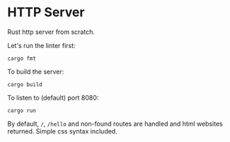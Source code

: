# HTTP Server

Rust http server from scratch.

Let's run the linter first:
```
cargo fmt
```

To build the server:
```
cargo build
```

To listen to (default) port 8080:
```
cargo run
```

By default, `/`, `/hello` and non-found routes are handled and html websites returned. Simple css syntax included.
